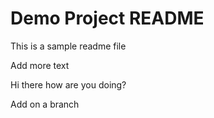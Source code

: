 # Demo Project README

This is a sample readme file

Add more text

Hi there how are you doing?

Add on a branch